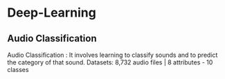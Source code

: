 # Deep-Learning
## Audio Classification
Audio Classification : It involves learning to classify sounds and to predict the category of that sound.
Datasets: 8,732 audio files | 8 attributes - 10 classes 
